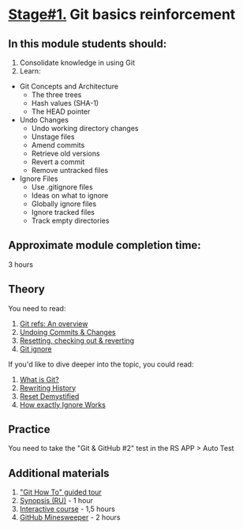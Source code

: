 # [Stage#1.](../../) Git basics reinforcement
## In this module students should:
1. Consolidate knowledge in using Git
2. Learn:
- Git Concepts and Architecture	
	- The three trees
	- Hash values (SHA-1)
	- The HEAD pointer
- Undo Changes
	- Undo working directory changes
	- Unstage files
	- Amend commits
	- Retrieve old versions
	- Revert a commit
	- Remove untracked files
- Ignore Files
	- Use .gitignore files
	- Ideas on what to ignore
	- Globally ignore files
	- Ignore tracked files
	- Track empty directories

## Approximate module completion time:
3 hours 

## Theory 
You need to read:
1. [Git refs: An overview](https://www.atlassian.com/git/tutorials/refs-and-the-reflog)
2. [Undoing Commits & Changes](https://www.atlassian.com/git/tutorials/undoing-changes)
3. [Resetting, checking out & reverting](https://www.atlassian.com/git/tutorials/resetting-checking-out-and-reverting)
4. [Git ignore](https://www.atlassian.com/git/tutorials/saving-changes/gitignore)

If you'd like to dive deeper into the topic, you could read:
1. [What is Git?](https://git-scm.com/book/en/v2/Getting-Started-What-is-Git%3F)
2. [Rewriting History](https://git-scm.com/book/en/v2/Git-Tools-Rewriting-History)
3. [Reset Demystified](https://git-scm.com/book/en/v2/Git-Tools-Reset-Demystified)
4. [How exactly Ignore Works](https://wenijinew.medium.com/git-how-exactly-ignore-works-47c85f0dd190)


## Practice 
You need to take the "Git & GitHub #2" test in the RS APP > Auto Test

## Additional materials
1. ["Git How To" guided tour](https://githowto.com/)
2. [Synopsis (RU)](https://www.evernote.com/shard/s368/client/snv?noteGuid=b1359883-2b9e-419a-b9de-dd959fc05f05&noteKey=97c0f19486d851b3&sn=https%3A%2F%2Fwww.evernote.com%2Fshard%2Fs368%2Fsh%2Fb1359883-2b9e-419a-b9de-dd959fc05f05%2F97c0f19486d851b3&title=Git) - 1 hour
3. [Interactive course](https://learngitbranching.js.org/?locale=en_EN) - 1,5 hours
4. [GitHub Minesweeper](https://profy.dev/project/github-minesweeper) -  2 hours
